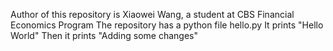 Author of this repository is Xiaowei Wang, a student at CBS Financial Economics Program
The repository has a python file hello.py
It prints "Hello World"
Then it prints "Adding some changes"
